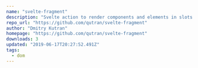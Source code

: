 ```yaml
---
name: "svelte-fragment"
description: "Svelte action to render components and elements in slots without DOM containers"
repo_url: "https://github.com/qutran/svelte-fragment"
author: "Dmitry Kutran"
homepage: "https://github.com/qutran/svelte-fragment"
downloads: 3
updated: "2019-06-17T20:27:52.491Z"
tags: 
  - dom
---
```


